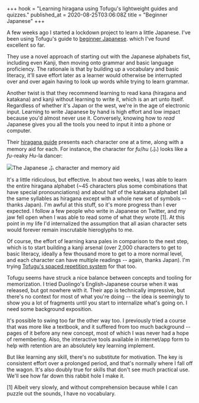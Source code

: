 +++
hook = "Learning hiragana using Tofugu's lightweight guides and quizzes."
published_at = 2020-08-25T03:06:08Z
title = "Beginner Japanese"
+++

A few weeks ago I started a lockdown project to learn a little Japanese. I've been using Tofugu's guide to [beginner Japanese](https://www.tofugu.com/learn-japanese/). which I've found excellent so far.

They use a novel approach of starting out with the Japanese alphabets fist, including even Kanji, then moving onto grammar and basic language proficiency. The rationale is that by building up a vocabulary and basic literacy, it'll save effort later as a learner would otherwise be interrupted over and over again having to look up words while trying to learn grammar.

Another twist is that they recommend learning to read kana (hiragana and katakana) and kanji without learning to write it, which is an art unto itself. Regardless of whether it's Japan or the west, we're in the age of electronic input. Learning to write Japanese by hand is high effort and low impact because you'd almost never use it. Conversely, knowing how to _read_ Japanese gives you all the tools you need to input it into a phone or computer.

Their [hiragana guide](https://www.tofugu.com/japanese/learn-hiragana/) presents each character one at a time, along with a memory aid for each. For instance, the character for _fu_/_hu_ (ふ) looks like a _fu_-reaky _Hu_-la dancer:

![The Japanese ふ character and memory aid](/assets/images/fragments/beginner-japanese/ふ.jpg)

It's a little ridiculous, but effective. In about two weeks, I was able to learn the entire hiragana alphabet (~45 characters plus some combinations that have special pronounciations) and about half of the katakana alphabet (all the same syllables as hiragana except with a whole new set of symbols -- thanks Japan). I'm awful at this stuff, so it's more progress than I ever expected. I follow a few people who write in Japanese on Twitter, and my jaw fell open when I was able to read some of what they wrote [1]. At this point in my life I'd internalized the assumption that all asian character sets would forever remain inscrutable hieroglyphs to me.

Of course, the effort of learning kana pales in comparison to the next step, which is to start building a kanji arsenal (over 2,000 characters to get to basic literacy, ideally a few thousand more to get to a more normal level, and each character can have multiple readings -- again, thanks Japan). I'm trying [Tofugu's spaced repetition system](https://www.wanikani.com/) for that too.

Tofugu seems have struck a nice balance between concepts and tooling for memorization. I tried Duolingo's English-Japanese course when it was released, but got nowhere with it. Their app is technically impressive, but there's no context for most of what you're doing -- the idea is seemingly to show you a lot of fragments until you start to internalize what's going on. I need some background exposition.

It's possible to swing too far the other way too. I previously tried a course that was more like a textbook, and it suffered from too much background -- pages of it before any new concept, most of which I was never had a hope of remembering. Also, the interactive tools available in internet/app form to help with retention are an absolutely key learning implement.

But like learning any skill, there's no substitute for motivation. The key is consistent effort over a prolonged period, and that's normally where I fall off the wagon. It's also doubly true for skills that don't see much practical use. We'll see how far down this rabbit hole I make it.

[1] Albeit very slowly, and without comprehension because while I can puzzle out the sounds, I have no vocabulary.
